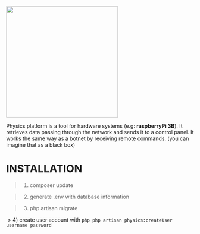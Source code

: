 <img src="https://s9.postimg.org/9qm3kmdr3/logo4.png" width="300">

Physics platform is a tool for hardware systems (e.g: **raspberryPi 3B**).
It retrieves data passing through the network and sends it to a control panel.
It works the same way as a botnet by receiving remote commands.
(you can imagine that as a black box)

# INSTALLATION

  > 1) composer update

  > 2) generate .env with database information
  
  > 3) php artisan migrate
  
  > 4) create user account with ```php php artisan physics:createUser username password ```
